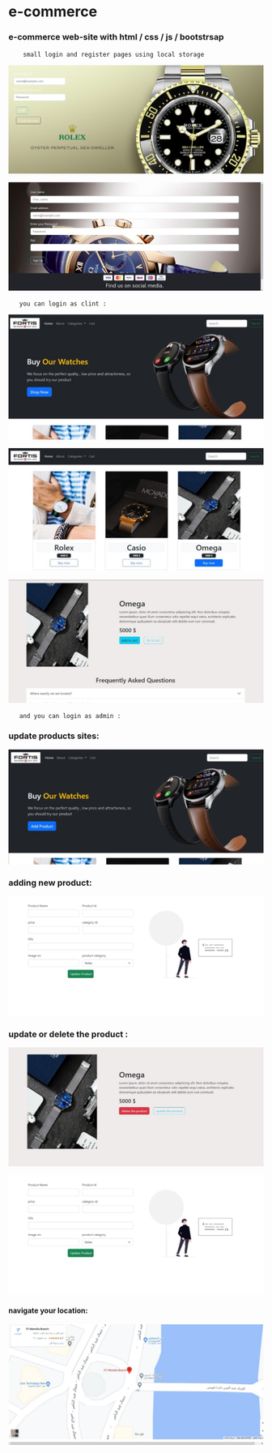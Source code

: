# e-commerce
### e-commerce web-site with html / css / js / bootstrsap 

        small login and register pages using local storage
![image](https://github.com/PROFabdalla/e-commerce/blob/main/img/login.jpg)

![image](https://github.com/PROFabdalla/e-commerce/blob/main/img/register.jpg)

       you can login as clint :

![image](https://github.com/PROFabdalla/e-commerce/blob/main/img/readme/WhatsApp%20Image%202022-07-07%20at%207.32.56%20PM.jpeg)

![image](https://github.com/PROFabdalla/e-commerce/blob/main/img/readme/WhatsApp%20Image%202022-07-07%20at%207.33.37%20PM.jpeg)

![image](https://github.com/PROFabdalla/e-commerce/blob/main/img/readme/WhatsApp%20Image%202022-07-07%20at%207.34.10%20PM.jpeg)


       and you can login as admin :

### update products sites:

![image](https://github.com/PROFabdalla/e-commerce/blob/main/img/readme/WhatsApp%20Image%202022-07-07%20at%207.40.56%20PM.jpeg)

### adding new product:

![image](https://github.com/PROFabdalla/e-commerce/blob/main/img/readme/WhatsApp%20Image%202022-07-07%20at%207.37.44%20PM.jpeg)


### update or delete the product :

![image](https://github.com/PROFabdalla/e-commerce/blob/main/img/readme/WhatsApp%20Image%202022-07-07%20at%207.40.13%20PM.jpeg)

![image](https://github.com/PROFabdalla/e-commerce/blob/main/img/readme/WhatsApp%20Image%202022-07-07%20at%207.37.44%20PM.jpeg)

#### navigate your location:

![image](https://github.com/PROFabdalla/e-commerce/blob/main/img/readme/WhatsApp%20Image%202022-07-07%20at%207.39.24%20PM.jpeg)

